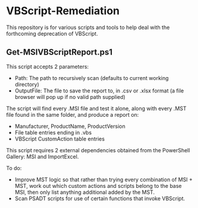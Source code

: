 # VBScript-Remediation
This repository is for various scripts and tools to help deal with the forthcoming deprecation of VBScript.

## Get-MSIVBScriptReport.ps1

This script accepts 2 parameters:

- Path: The path to recursively scan (defaults to current working directory)
- OutputFile: The file to save the report to, in .csv or .xlsx format (a file browser will pop up if no valid path supplied)

The script will find every .MSI file and test it alone, along with every .MST file found in the same folder, and produce a report on:

- Manufacturer, ProductName, ProductVersion
- File table entries ending in .vbs
- VBScript CustomAction table entries

This script requires 2 external dependencies obtained from the PowerShell Gallery: MSI and ImportExcel.

To do:

- Improve MST logic so that rather than trying every combination of MSI + MST, work out which custom actions and scripts belong to the base MSI, then only list anything additional added by the MST.
- Scan PSADT scripts for use of certain functions that invoke VBScript.